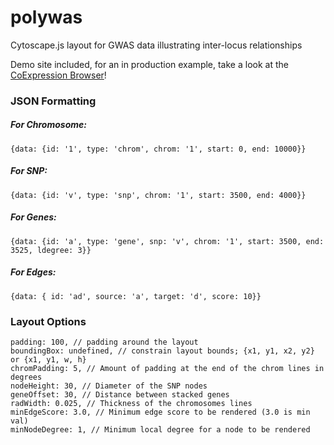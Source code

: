 # polywas
Cytoscape.js layout for GWAS data illustrating inter-locus relationships

Demo site included, for an in production example, take a look at the 
[CoExpression Browser](http://lovelace.cs.umn.edu/cob)!

### JSON Formatting
##### For Chromosome:
`{data: {id: '1', type: 'chrom', chrom: '1', start: 0, end: 10000}}`
##### For SNP:
`{data: {id: 'v', type: 'snp', chrom: '1', start: 3500, end: 4000}}`
##### For Genes:
`{data: {id: 'a', type: 'gene', snp: 'v', chrom: '1', start: 3500, end: 3525, ldegree: 3}}`
##### For Edges:
`{data: { id: 'ad', source: 'a', target: 'd', score: 10}}`

### Layout Options
```
padding: 100, // padding around the layout
boundingBox: undefined, // constrain layout bounds; {x1, y1, x2, y2} or {x1, y1, w, h}
chromPadding: 5, // Amount of padding at the end of the chrom lines in degrees
nodeHeight: 30, // Diameter of the SNP nodes
geneOffset: 30, // Distance between stacked genes
radWidth: 0.025, // Thickness of the chromosomes lines
minEdgeScore: 3.0, // Minimum edge score to be rendered (3.0 is min val)
minNodeDegree: 1, // Minimum local degree for a node to be rendered
```